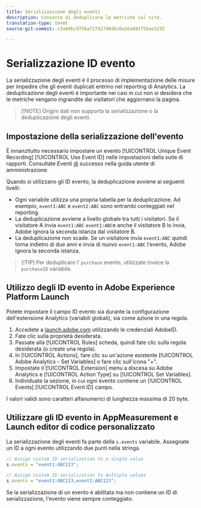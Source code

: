 ```yaml
---
title: Serializzazione degli eventi
description: Consente di deduplicare le metriche sul sito.
translation-type: tm+mt
source-git-commit: c5a60bc9756af2742740dbc6a26a081f55ee3235

---
```



# Serializzazione ID evento

La serializzazione degli eventi è il processo di implementazione delle misure per impedire che gli eventi duplicati entrino nel reporting di Analytics. La deduplicazione degli eventi è importante nei casi in cui non si desidera che le metriche vengano ingrandite dai visitatori che aggiornano la pagina.

> [!NOTE] Origini dati non supporta la serializzazione o la deduplicazione degli eventi.

## Impostazione della serializzazione dell&#39;evento

È innanzitutto necessario impostare un evento [!UICONTROL Unique Event Recording] [!UICONTROL Use Event ID] nelle impostazioni della suite di rapporti. Consultate Eventi [di](../../../../admin/admin/c-success-events/success-event.md) successo nella guida utente di amministrazione.

Quando si utilizzano gli ID evento, la deduplicazione avviene ai seguenti livelli:

* Ogni variabile utilizza una propria tabella per la deduplicazione. Ad esempio, `event1:ABC` e `event2:ABC` sono entrambi conteggiati nel reporting.
* La deduplicazione avviene a livello globale tra tutti i visitatori. Se il visitatore A invia `event1:ABC` `event1:ABC`e anche il visitatore B lo invia, Adobe ignora la seconda istanza dal visitatore B.
* La deduplicazione non scade. Se un visitatore invia `event1:ABC` quindi torna indietro di due anni e invia di nuovo `event1:ABC` l&#39;evento, Adobe ignora la seconda istanza.

> [!TIP] Per deduplicare l’ `purchase` evento, utilizzate invece la `purchaseID` variabile.

## Utilizzo degli ID evento in Adobe Experience Platform Launch

Potete impostare il campo ID evento sia durante la configurazione dell&#39;estensione Analytics (variabili globali), sia come azione in una regola.

1. Accedete a [launch.adobe.com](https://launch.adobe.com) utilizzando le credenziali AdobeID.
2. Fate clic sulla proprietà desiderata.
3. Passate alla [!UICONTROL Rules] scheda, quindi fate clic sulla regola desiderata (o create una regola).
4. In [!UICONTROL Actions], fare clic su un&#39;azione esistente [!UICONTROL Adobe Analytics - Set Variables] o fare clic sull&#39;icona &quot;+&quot;.
5. Impostate il [!UICONTROL Extension] menu a discesa su Adobe Analytics e [!UICONTROL Action Type] su [!UICONTROL Set Variables].
6. Individuate la sezione, in cui ogni evento contiene un [!UICONTROL Events] [!UICONTROL Event ID] campo.

I valori validi sono caratteri alfanumerici di lunghezza massima di 20 byte.

## Utilizzare gli ID evento in AppMeasurement e Launch editor di codice personalizzato

La serializzazione degli eventi fa parte della `s.events` variabile. Assegnate un ID a ogni evento utilizzando due punti nella stringa.

```js
// Assign custom ID serialization to a single value
s.events = "event1:ABC123";

// Assign custom ID serialization to multiple values
s.events = "event1:ABC123,event2:ABC123";
```

Se la serializzazione di un evento è abilitata ma non contiene un ID di serializzazione, l&#39;evento viene sempre conteggiato.
